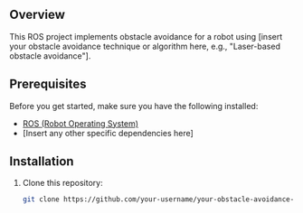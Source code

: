 ## Overview

This ROS project implements obstacle avoidance for a robot using [insert your obstacle avoidance technique or algorithm here, e.g., "Laser-based obstacle avoidance"].

## Prerequisites

Before you get started, make sure you have the following installed:

- [ROS (Robot Operating System)](http://www.ros.org/)
- [Insert any other specific dependencies here]

## Installation

1. Clone this repository:

   ```bash
   git clone https://github.com/your-username/your-obstacle-avoidance-project.git
